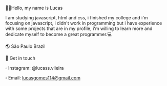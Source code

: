 👋🏻Hello, my name is Lucas 

I am studying javascript, html and css, i finished my college and i'm focusing on javascript, i didn't work in programming but i have experience with some projects that are in my profile, i'm willing to learn more and dedicate myself to become a great programmer.💻


🌎 São Paulo Brazil


💬 Get in touch

▫ Instagram: @lucass.viieira

▫ Email: lucasgomes114@gmail.com
